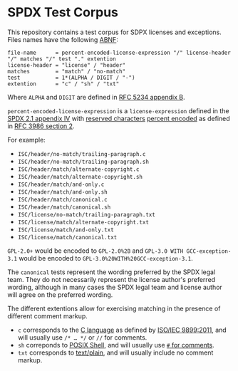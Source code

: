 # SPDX Test Corpus

This repository contains a test corpus for SDPX licenses and exceptions.  Files names have the following [ABNF][rfc5234]:

```abnf
file-name      = percent-encoded-license-expression "/" license-header "/" matches "/" test "." extention
license-header = "license" / "header"
matches        = "match" / "no-match"
test           = 1*(ALPHA / DIGIT / "-")
extention      = "c" / "sh" / "txt"
```

Where `ALPHA` and `DIGIT` are defined in [RFC 5234 appendix B][rfc5234-aB].

`percent-encoded-license-expression` is a `license-expression` defined in the [SPDX 2.1 appendix IV][spdx-2.1-aIV] with [reserved characters][rfc3986-s2.2] [percent encoded][rfc3986-s2.1] as defined in [RFC 3986 section 2][rfc3986-s2].

For example:

* `ISC/header/no-match/trailing-paragraph.c`
* `ISC/header/no-match/trailing-paragraph.sh`
* `ISC/header/match/alternate-copyright.c`
* `ISC/header/match/alternate-copyright.sh`
* `ISC/header/match/and-only.c`
* `ISC/header/match/and-only.sh`
* `ISC/header/match/canonical.c`
* `ISC/header/match/canonical.sh`
* `ISC/license/no-match/trailing-paragraph.txt`
* `ISC/license/match/alternate-copyright.txt`
* `ISC/license/match/and-only.txt`
* `ISC/license/match/canonical.txt`

`GPL-2.0+` would be encoded to `GPL-2.0%2B` and `GPL-3.0 WITH GCC-exception-3.1` would be encoded to `GPL-3.0%20WITH%20GCC-exception-3.1`.

The `canonical` tests represent the wording preferred by the SPDX legal team.
They do not necessarily represent the license author's preferred wording, although in many cases the SPDX legal team and license author will agree on the preferred wording.

The different extentions allow for exercising matching in the presence of different comment markup.

* `c` corresponds to the [C language][C] as defined by [ISO/IEC 9899:2011][C11], and will usually use `/* … */` or `//` for comments.
* `sh` correponds to [POSIX Shell][shell], and will usually use [`#` for comments][shell-comments].
* `txt` corresponds to [text/plain][rfc2046-s4.1], and will usually include no comment markup.

[C]: https://en.wikipedia.org/wiki/C_%28programming_language%29
[C11]: https://www.iso.org/standard/57853.html
[rfc5234]: https://tools.ietf.org/html/rfc5234
[rfc5234-aB]: https://tools.ietf.org/html/rfc5234#appendix-B
[rfc2046-s4.1]: https://tools.ietf.org/html/rfc2046#section-4.1
[rfc3986-s2]: https://tools.ietf.org/html/rfc3986#section-2
[rfc3986-s2.1]: https://tools.ietf.org/html/rfc3986#section-2.1
[rfc3986-s2.2]: https://tools.ietf.org/html/rfc3986#section-2.2
[shell]: http://pubs.opengroup.org/onlinepubs/9699919799/utilities/V3_chap02.html
[shell-comments]: http://pubs.opengroup.org/onlinepubs/9699919799/utilities/V3_chap02.html#tag_18_03
[spdx-2.1-aIV]: https://spdx.org/spdx-specification-21-web-version#h.jxpfx0ykyb60

